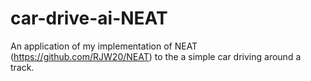 # car-drive-ai-NEAT
An application of my implementation of NEAT (https://github.com/RJW20/NEAT) to the a simple car driving around a track.
